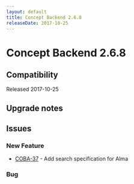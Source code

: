```yaml
---
layout: default
title: Concept Backend 2.6.8
releaseDate: 2017-10-25
---
```

<div class="jumbotron">
    <h1>Concept Backend 2.6.8</h1>    
    <h2>Compatibility</h2>
    <ul>
    </ul>
</div>

Released 2017-10-25



## Upgrade notes  
        



## Issues  


### New Feature 

 * [COBA-37](https://jira.infomaker.se/browse/COBA-37) - Add search specification for Alma 


### Bug 



